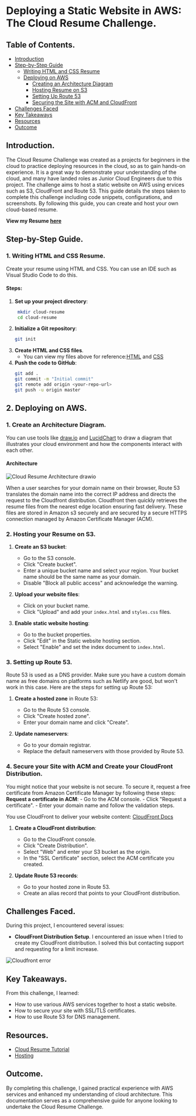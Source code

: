 # Deploying a Static Website in AWS: The Cloud Resume Challenge.

## Table of Contents.
- [Introduction](#introduction)
- [Step-by-Step Guide](#step-by-step-guide)
  - [Writing HTML and CSS Resume](#1-writing-html-and-css-resume)
  - [Deploying on AWS](#2-deploying-on-aws)
      -  [Creating an Architecture Diagram](#1-creating-an-architecture-diagram)
      -  [Hosting Resume on S3](#2-hosting-resume-on-s3)
      -  [Setting Up Route 53](#3-setting-up-route-53)
      -  [Securing the Site with ACM and CloudFront](#4-securing-the-site-with-acm-and-cloudfront)
- [Challenges Faced](#challenges-faced)
- [Key Takeaways](#key-takeaways)
- [Resources](#resources)
- [Outcome](#outcome)

## Introduction.
The Cloud Resume Challenge was created as a projects for beginners in the cloud to practice deploying resources in the cloud, so as to gain hands-on experience. It is a great way to demonstrate your understanding of the cloud, and many have landed roles as Junior Cloud Engineers due to this project. 
The challenge aims to host a static website on AWS using ervices such as S3, CloudFront and Route 53. This guide details the steps taken to complete this challenge including code snippets, configurations, and screenshots. By following this guide, you can create and host your own cloud-based resume.

**View my Resume [here](meghanmaina.buzz)**

## Step-by-Step Guide.

### 1. Writing HTML and CSS Resume.
Create your resume using HTML and CSS. You can use an IDE such as Visual Studio Code to do this.
#### Steps:
1. **Set up your project directory**:
   ```sh
    mkdir cloud-resume
    cd cloud-resume
    ```
2. **Initialize a Git repository**:
    ```sh
    git init
    ```
3. **Create HTML and CSS files**.
   - You can view my files above for reference:[HTML](https://github.com/celineMaina/AWS-Cloud-Resume/blob/main/index.html) and [CSS](https://github.com/celineMaina/AWS-Cloud-Resume/blob/main/styles.css)
4. **Push the code to GitHub**:
    ```sh
    git add .
    git commit -m "Initial commit"
    git remote add origin <your-repo-url>
    git push -u origin master
    ```
## 2. Deploying on AWS.

### 1. Create an Architecture Diagram.
You can use tools like [draw.io](https://draw.io/) and [LucidChart](https://www.lucidchart.com/pages/) to draw a diagram that illustrates your cloud environment and how the components interact with each other. 
#### Architecture
![Cloud Resume Architecture drawio](https://github.com/user-attachments/assets/28ebb4f3-e205-4ed0-93b7-b742b03dab8d)

When a user searches for your domain name on their browser, Route 53 translates the domain name into the correct IP address and directs the request to the Cloudfront distribution. Cloudfront then quickly retrieves the resume files from the nearest edge location ensuring fast delivery. These files are stored in Amazon s3 securely and are secured by a secure HTTPS connection managed by Amazon Certificate Manager (ACM).

### 2. Hosting your Resume on S3.

1. **Create an S3 bucket**:
   - Go to the S3 console.
    - Click "Create bucket".
    - Enter a unique bucket name and select your region. Your bucket name should be the same name as your domain.
    - Disable "Block all public access" and acknowledge the warning.
2. **Upload your website files**:
    - Click on your bucket name.
    - Click "Upload" and add your `index.html` and `styles.css` files.

3. **Enable static website hosting**:
    - Go to the bucket properties.
    - Click "Edit" in the Static website hosting section.
    - Select "Enable" and set the index document to `index.html`.

 ### 3. Setting up Route 53.
 Route 53 is used as a DNS provider. Make sure you have a custom domain name as free domains on platforms such as Netlify are good, but won't work in this case. Here are the steps for setting up Route 53:
 1. **Create a hosted zone** in Route 53:
    - Go to the Route 53 console.
    - Click "Create hosted zone".
    - Enter your domain name and click "Create".

2. **Update nameservers**:
    - Go to your domain registrar.
    - Replace the default nameservers with those provided by Route 53.
  
### 4. Secure your Site with ACM and Create your CloudFront Distribution.
You might notice that your website is not secure. To secure it, request a free certificate from Amazon Certificate Manager by following these steps:
**Request a certificate in ACM**:
    - Go to the ACM console.
    - Click "Request a certificate".
    - Enter your domain name and follow the validation steps.

You use CloudFront to deliver your website content: [CloudFront Docs](https://aws.amazon.com/blogs/networking-and-content-delivery/amazon-s3-amazon-cloudfront-a-match-made-in-the-cloud/)
1. **Create a CloudFront distribution**:
    - Go to the CloudFront console.
    - Click "Create Distribution".
    - Select "Web" and enter your S3 bucket as the origin.
    - In the "SSL Certificate" section, select the ACM certificate you created.

2. **Update Route 53 records**:
    - Go to your hosted zone in Route 53.
    - Create an alias record that points to your CloudFront distribution.
  
## Challenges Faced.
During this project, I encountered several issues:
- **CloudFront Distribution Setup**. I encountered an issue when I tried to create my CloudFront distribution. I solved this but contacting support and requesting for a limit increase.

![Cloudfront error](https://github.com/user-attachments/assets/3d77b015-ae17-4c2f-8425-7897c8556f43)

## Key Takeaways.
From this challenge, I learned:
- How to use various AWS services together to host a static website.
- How to secure your site with SSL/TLS certificates.
- How to use Route 53 for DNS management.

## Resources.
- [Cloud Resume Tutorial](https://youtu.be/NiCZSdWucZE?si=DdrygfBilOfALuY6)
- [Hosting](https://www.hostafrica.ke/)

## Outcome.
By completing this challenge, I gained practical experience with AWS services and enhanced my understanding of cloud architecture. This documentation serves as a comprehensive guide for anyone looking to undertake the Cloud Resume Challenge.
